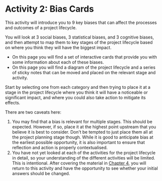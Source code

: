 # Activity 2: Bias Cards

This activity will introduce you to 9 key biases that can affect the processes and outcomes of a project lifecycle.

You will look at 3 social biases, 3 statistical biases, and 3 cognitive biases, and then attempt to map them to key stages of the project lifecycle based on where you think they will have the biggest impact.

- On this page you will find a set of interactive cards that provide you with some information about each of these biases.
- On this page you will find a diagram of the project lifecycle and a series of sticky notes that can be moved and placed on the relevant stage and activity.

Start by selecting one from each category and then trying to place it at a stage in the project lifecycle where you think it will have a noticeable or significant impact, and where you could also take action to mitigate its effects.

There are two caveats here:

1. You may find that a bias is relevant for multiple stages. This should be expected. However, if so, place it at the highest point upstream that you believe it is best to consider. Don't be tempted to just place them all at the project planning stage though. While it is good to anticipate bias at the earliest possible opportunity, it is also important to ensure that reflection and action is properly contextualised.
2. You have not yet looked at each of the activities for the project lifecycle in detail, so your understanding of the different activities will be limited. This is intentional. After covering the material in [Chapter 4](../chapter4/index.md), you will return to this activity and have the opportunity to see whether your initial answers should be changed.

<!---

Activity 1: Bias Cards

This activity introduces 9 key biases (3 for each of the different types), and explores which of the stages and activities for the project lifecycle is most impacted by their effects.

Please visit https://bit.ly/30BZaTb to view the associated instructions.
--->
